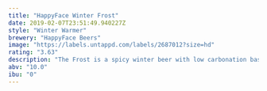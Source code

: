```yaml
---
title: "HappyFace Winter Frost"
date: 2019-02-07T23:51:49.940227Z
style: "Winter Warmer"
brewery: "HappyFace Beers"
image: "https://labels.untappd.com/labels/2687012?size=hd"
rating: "3.63"
description: "The Frost is a spicy winter beer with low carbonation based on the classic Belgian Quadrupel style with addition of thyme, cinnamon, cloves, orange peel and coriander. "
abv: "10.0"
ibu: "0"
---
```

